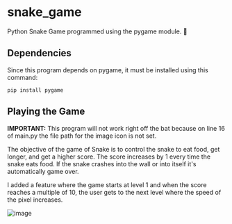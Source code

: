 # snake_game
Python Snake Game programmed using the pygame module. 🐍

## Dependencies
Since this program depends on pygame, it must be installed using this command:
```
pip install pygame
```

## Playing the Game

**IMPORTANT:** This program will not work right off the bat because on line 16 of main.py the file path for the image icon is not set.

The objective of the game of Snake is to control the snake to eat food, get longer, and get a higher score. The score increases by 1 every time the snake eats food. If the snake crashes into the wall or into itself it's automatically game over.

I added a feature where the game starts at level 1 and when the score reaches a multiple of 10, the user gets to the next level where the speed of the pixel increases.

![image](https://github.com/PythonCoder8/snake_game/assets/72826534/a281cc4e-ed4c-4334-a309-64d1474ca9d0)
